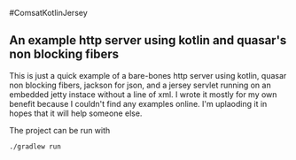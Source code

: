 #ComsatKotlinJersey
## An example http server using kotlin and quasar's non blocking fibers

This is just a quick example of a bare-bones http server using kotlin, quasar non blocking fibers, jackson for json, and a jersey servlet running on an embedded jetty instace without a line of xml. I wrote it mostly for my own benefit because I couldn't find any examples online. I'm uplaoding it in hopes that it will help someone else.
   
The project can be run with
 
 ```./gradlew run```